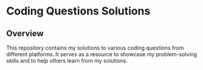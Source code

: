 # Coding Questions Solutions

## Overview

This repository contains my solutions to various coding questions from different platforms. It serves as a resource to showcase my problem-solving skills and to help others learn from my solutions.






